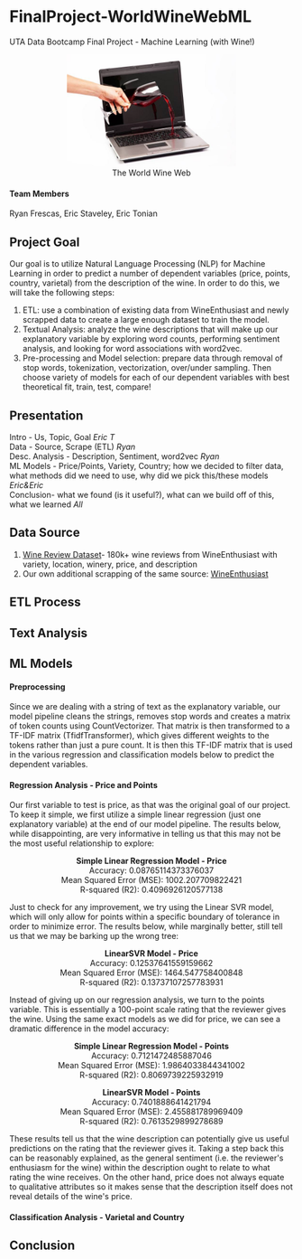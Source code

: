 
# FinalProject-WorldWineWebML
UTA Data Bootcamp Final Project - Machine Learning (with Wine!)

<p align="center">
  <img width="300" src="images/wine_ml.jpg" alt="WWW Image"><br>
  The World Wine Web
</p>


#### Team Members
Ryan Frescas, Eric Staveley, Eric Tonian

## Project Goal
Our goal is to utilize Natural Language Processing (NLP) for Machine Learning in order to predict a number of dependent variables (price, points, country, varietal) from the description of the wine. In order to do this, we will take the following steps:
  1) ETL: use a combination of existing data from WineEnthusiast and newly scrapped data to create a large enough dataset to train the model.
  2) Textual Analysis: analyze the wine descriptions that will make up our explanatory variable by exploring word counts, performing sentiment analysis, and looking for word associations with word2vec.
  3) Pre-processing and Model selection: prepare data through removal of stop words, tokenization, vectorization, over/under sampling. Then choose variety of models for each of our dependent variables with best theoretical fit, train, test, compare!

## Presentation
Intro - Us, Topic, Goal *Eric T*  
Data - Source, Scrape (ETL) *Ryan*  
Desc. Analysis - Description, Sentiment, word2vec *Ryan*   
ML Models - Price/Points, Variety, Country; how we decided to filter data, what methods did we need to use, why did we pick               this/these models *Eric&Eric*   
Conclusion- what we found (is it useful?), what can we build off of this, what we learned *All*  

## Data Source
1) [Wine Review Dataset](https://www.kaggle.com/zynicide/wine-reviews)- 180k+ wine reviews from WineEnthusiast with variety, location, winery, price, and description
2) Our own additional scrapping of the same source: [WineEnthusiast](https://winemag.com/)

## ETL Process

## Text Analysis

## ML Models
#### Preprocessing

Since we are dealing with a string of text as the explanatory variable, our model pipeline cleans the strings, removes stop words and creates a matrix of token counts using CountVectorizer. That matrix is then transformed to a TF-IDF matrix (TfidfTransformer), which gives different weights to the tokens rather than just a pure count. It is then this TF-IDF matrix that is used in the various regression and classification models below to predict the dependent variables.

#### Regression Analysis - Price and Points

Our first variable to test is price, as that was the original goal of our project. To keep it simple, we first utilize a simple linear regression (just one explanatory variable) at the end of our model pipeline. The results below, while disappointing, are very informative in telling us that this may not be the most useful relationship to explore:
<p align="center"><strong>Simple Linear Regression Model - Price</strong><br>
  Accuracy: 0.08765114373376037<br>
  Mean Squared Error (MSE): 1002.207709822421<br>
  R-squared (R2): 0.4096926120577138
</p>

Just to check for any improvement, we try using the Linear SVR model, which will only allow for points within a specific boundary of tolerance in order to minimize error. The results below, while marginally better, still tell us that we may be barking up the wrong tree:
<p align="center"><strong>LinearSVR Model - Price</strong><br>
  Accuracy: 0.12537641559159662<br>
  Mean Squared Error (MSE): 1464.547758400848<br>
  R-squared (R2): 0.13737107257783931
</p>

Instead of giving up on our regression analysis, we turn to the points variable. This is essentially a 100-point scale rating that the reviewer gives the wine. Using the same exact models as we did for price, we can see a dramatic difference in the model accuracy:
<p align="center"><strong>Simple Linear Regression Model - Points</strong><br>
  Accuracy: 0.7121472485887046<br>
  Mean Squared Error (MSE): 1.9864033844341002<br>
  R-squared (R2): 0.8069739225932919
</p>
<p align="center"><strong>LinearSVR Model - Points</strong><br>
  Accuracy: 0.7401888641421794<br>
  Mean Squared Error (MSE): 2.455881789969409<br>
  R-squared (R2): 0.7613529899278689
</p>

These results tell us that the wine description can potentially give us useful predictions on the rating that the reviewer gives it. Taking a step back this can be reasonably explained, as the general sentiment (i.e. the reviewer's enthusiasm for the wine) within the description ought to relate to what rating the wine receives. On the other hand, price does not always equate to qualitative attributes so it makes sense that the description itself does not reveal details of the wine's price.

#### Classification Analysis - Varietal and Country

## Conclusion
